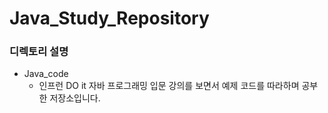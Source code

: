# Java_Study_Repository

### 디렉토리 설명

- Java_code
   - 인프런 DO it 자바 프로그래밍 입문 강의를 보면서 예제 코드를 따라하며 공부한 저장소입니다.
<br>
